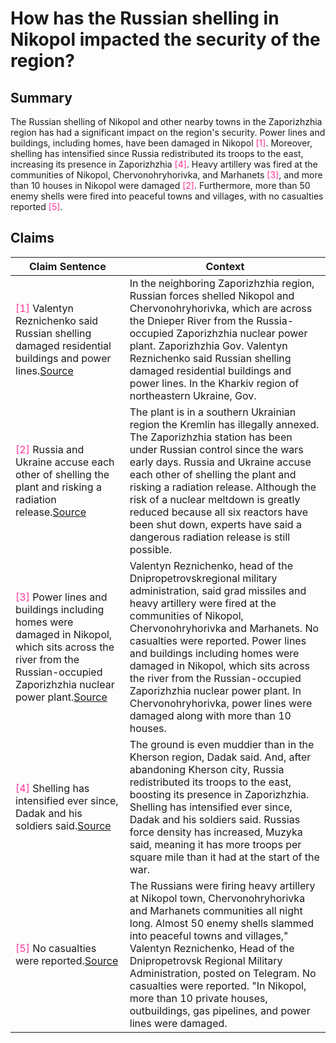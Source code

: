# How has the Russian shelling in Nikopol impacted the security of the region?

## Summary
The Russian shelling of Nikopol and other nearby towns in the Zaporizhzhia region has had a significant impact on the region's security. Power lines and buildings, including homes, have been damaged in Nikopol <font color=#FF3399>[1]</font>. Moreover, shelling has intensified since Russia redistributed its troops to the east, increasing its presence in Zaporizhzhia <font color=#FF3399>[4]</font>. Heavy artillery was fired at the communities of Nikopol, Chervonohryhorivka, and Marhanets <font color=#FF3399>[3]</font>, and more than 10 houses in Nikopol were damaged <font color=#FF3399>[2]</font>. Furthermore, more than 50 enemy shells were fired into peaceful towns and villages, with no casualties reported <font color=#FF3399>[5]</font>.

## Claims
| Claim Sentence | Context |
|---|---|
|<font color=#FF3399>[1]</font> Valentyn Reznichenko said Russian shelling damaged residential buildings and power lines.<a href="https://abcnews.go.com/International/wireStory/nato-chief-fears-ukraine-war-widen-wider-conflict-94860216" target="_blank">Source</a>| In the neighboring Zaporizhzhia region, Russian forces shelled Nikopol and Chervonohryhorivka, which are across the Dnieper River from the Russia-occupied Zaporizhzhia nuclear power plant. Zaporizhzhia Gov. Valentyn Reznichenko said Russian shelling damaged residential buildings and power lines. In the Kharkiv region of northeastern Ukraine, Gov.|
|<font color=#FF3399>[2]</font> Russia and Ukraine accuse each other of shelling the plant and risking a radiation release.<a href="https://abcnews.go.com/International/wireStory/putin-vows-persist-strikes-ukraine-ignoring-west-94771851" target="_blank">Source</a>| The plant is in a southern Ukrainian region the Kremlin has illegally annexed. The Zaporizhzhia station has been under Russian control since the wars early days. Russia and Ukraine accuse each other of shelling the plant and risking a radiation release. Although the risk of a nuclear meltdown is greatly reduced because all six reactors have been shut down, experts have said a dangerous radiation release is still possible.|
|<font color=#FF3399>[3]</font> Power lines and buildings including homes were damaged in Nikopol, which sits across the river from the Russian-occupied Zaporizhzhia nuclear power plant.<a href="https://www.cnn.com/europe/live-news/russia-ukraine-war-news-12-13-22/h_864ec4c673acb12b87c0c2b33449d0d2" target="_blank">Source</a>| Valentyn Reznichenko, head of the Dnipropetrovskregional military administration, said grad missiles and heavy artillery were fired at the communities of Nikopol, Chervonohryhorivka and Marhanets. No casualties were reported. Power lines and buildings including homes were damaged in Nikopol, which sits across the river from the Russian-occupied Zaporizhzhia nuclear power plant. In Chervonohryhorivka, power lines were damaged along with more than 10 houses.|
|<font color=#FF3399>[4]</font> Shelling has intensified ever since, Dadak and his soldiers said.<a href="https://www.washingtonpost.com/world/2022/12/03/after-kherson-ukraines-military-ponders-new-push-south-east/" target="_blank">Source</a>| The ground is even muddier than in the Kherson region, Dadak said. And, after abandoning Kherson city, Russia redistributed its troops to the east, boosting its presence in Zaporizhzhia. Shelling has intensified ever since, Dadak and his soldiers said. Russias force density has increased, Muzyka said, meaning it has more troops per square mile than it had at the start of the war.|
|<font color=#FF3399>[5]</font> No casualties were reported.<a href="https://www.ukrinform.net/rubric-ato/3628490-russian-troops-fire-half-a-hundred-shells-at-nikopol-district.html" target="_blank">Source</a>| The Russians were firing heavy artillery at Nikopol town, Chervonohryhorivka and Marhanets communities all night long. Almost 50 enemy shells slammed into peaceful towns and villages," Valentyn Reznichenko, Head of the Dnipropetrovsk Regional Military Administration, posted on Telegram. No casualties were reported. "In Nikopol, more than 10 private houses, outbuildings, gas pipelines, and power lines were damaged.|
